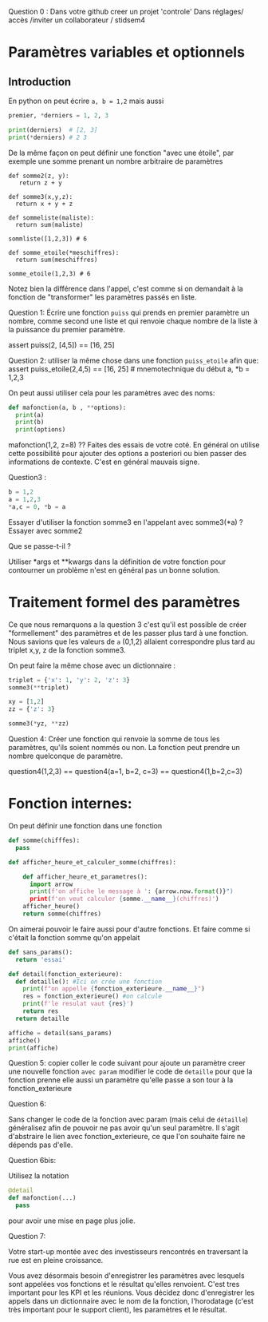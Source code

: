 Question 0 : Dans votre github creer un projet 'controle'
Dans réglages/ accès /inviter un collaborateur /  stidsem4


Paramètres variables et optionnels
==================================

Introduction
------------


En python on peut écrire `a, b = 1,2` mais aussi

```python
premier, *derniers = 1, 2, 3

print(derniers)  # [2, 3]
print(*derniers) # 2 3

```

De la même façon on peut définir une fonction "avec une étoile",
par exemple une somme prenant un nombre arbitraire de paramètres

```
def somme2(z, y):
   return z + y

def somme3(x,y,z):
  return x + y + z

def sommeliste(maliste):
  return sum(maliste)

sommliste([1,2,3]) # 6

def somme_etoile(*meschiffres):
  return sum(meschiffres)

somme_etoile(1,2,3) # 6
```

 Notez bien la différence dans l'appel, c'est comme si on demandait
 à la fonction de "transformer" les paramètres passés en liste.

Question 1:
Écrire une fonction `puiss` qui prends en premier paramètre un nombre,
comme second une liste et qui renvoie chaque nombre de la liste à
la puissance du premier paramètre.

assert puiss(2, [4,5]) == [16, 25]

Question 2:
  utiliser la même chose dans une fonction `puiss_etoile` afin que:
assert puiss_etoile(2,4,5) == [16, 25]  # mnemotechnique du début a, \*b = 1,2,3



On peut aussi utiliser cela pour les paramètres avec des noms:

```python
def mafonction(a, b , **options):
  print(a)
  print(b)
  print(options)

```

mafonction(1,2, z=8) ?? Faites des essais de votre coté.
En général on utilise cette possibilité pour ajouter des options a posteriori ou bien passer des
informations de contexte. C'est en général mauvais signe.






Question3 :


``` python
b = 1,2
a = 1,2,3
*a,c = 0, *b = a
```

Essayer d'utiliser la fonction somme3 en l'appelant avec somme3(\*a) ?
Essayer avec somme2

Que se passe-t-il ?

Utiliser \*args et \*\*kwargs dans la définition de votre fonction pour contourner un problème
n'est en général pas un bonne solution.

Traitement formel des paramètres
================================

Ce que nous remarquons a la question 3 c'est qu'il est possible de créer "formellement"
des paramètres et de les passer plus tard à une fonction. Nous savions que les valeurs
de `a` (0,1,2) allaient correspondre plus tard au triplet x,y, z  de la fonction somme3.

On peut faire la même chose avec un dictionnaire :

```python
triplet = {'x': 1, 'y': 2, 'z': 3}
somme3(**triplet)

xy = [1,2]
zz = {'z': 3}

somme3(*yz, **zz)

```


Question 4: Créer une fonction qui renvoie la somme de tous les paramètres, qu'ils soient nommés ou non.
La fonction peut prendre un nombre quelconque de paramètre.

question4(1,2,3) == question4(a=1, b=2, c=3) == question4(1,b=2,c=3)




Fonction internes:
==================

On peut définir une fonction dans une fonction


```python
def somme(chifffes):
  pass

def afficher_heure_et_calculer_somme(chiffres):

    def afficher_heure_et_parametres():
      import arrow
      print(f'on affiche le message à ': {arrow.now.format()}")
      print(f'on veut calculer {somme.__name__}(chiffres)')
    afficher_heure()
    return somme(chiffres)
```

On aimerai pouvoir le faire aussi pour d'autre fonctions.
Et faire comme si c'était la fonction somme qu'on appelait


``` python
def sans_params():
  return 'essai'

def detail(fonction_exterieure):
  def detaille(): #Ici on crée une fonction
    print(f"on appelle {fonction_exterieure.__name__}")
    res = fonction_exterieure() #on calcule
    print(f'le resulat vaut {res}')
    return res
  return detaille

affiche = detail(sans_params)
affiche()
print(affiche)
```

Question 5:
copier coller le code suivant  pour ajoute un paramètre creer une nouvelle fonction `avec param`
modifier le code de `detaille` pour que la fonction prenne elle aussi un paramètre
qu'elle passe a son tour à la fonction_exterieure


Question 6:

Sans changer le code de la fonction avec param (mais celui de `détaille`) généralisez afin de pouvoir ne pas avoir
qu'un seul paramètre.
Il s'agit d'abstraire le lien avec fonction_exterieure, ce que l'on souhaite faire ne dépends pas d'elle.


Question 6bis:

Utilisez la notation

```python
@detail
def mafonction(...)
  pass

```
pour avoir une mise en page plus jolie.

Question 7:

Votre start-up montée avec des investisseurs rencontrés en traversant la rue est en pleine croissance.

Vous avez désormais besoin d'enregistrer les paramètres avec lesquels sont appelées vos
fonctions et le résultat qu'elles renvoient. C'est tres important pour les KPI et les réunions.
Vous décidez donc d'enregistrer les appels dans un dictionnaire avec le nom de la fonction,
l'horodatage (c'est très important pour le support client), les paramètres et le résultat.






